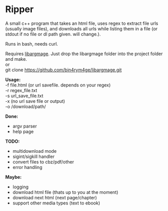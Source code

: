 # Ripper
A small c++ program that takes an html file, uses regex to extract file urls (usually image files), and downloads all urls while listing them in a file (or stdout if no file or dl path given. will change.).

Runs in bash, needs curl.

Requires [libargmage](https://github.com/bin4rym4ge/libargmage).
Just drop the libargmage folder into the project folder and make.<br />
or<br />
git clone https://github.com/bin4rym4ge/libargmage.git


**Usage:**<br />
-f file.html (or url savefile. depends on your regex)<br />
-r regex_file.txt<br />
-s url_save_file.txt<br />
-x (no url save file or output)<br />
-o /download/path/<br />

**Done:**
 - argv parser
 - help page


**TODO:**
 - multidownload mode
 - sigint/sigkill handler
 - convert files to cbz/pdf/other
 - error handling


**Maybe:**
 - logging
 - download html file (thats up to you at the moment)
 - download next html (next page/chapter)
 - support other media types (text to ebook)
